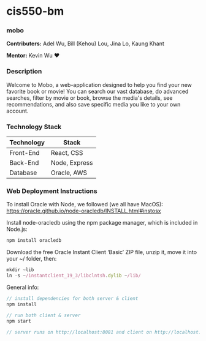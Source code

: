 # cis550-bm

### mobo
**Contributers:** Adel Wu, Bill (Kehou) Lou, Jina Lo, Kaung Khant

**Mentor:** Kevin Wu :heart:

### Description
Welcome to Mobo, a web-application designed to help you find your new favorite book or movie! You can search our vast database, do advanced searches, filter by movie or book, browse the media's details, see recommendations, and also save specific media you like to your own account.

### Technology Stack
| Technology     | Stack              |
|----------------|--------------------|
| Front-End      | React, CSS  |
| Back-End       | Node, Express      |
| Database       | Oracle, AWS    |

### Web Deployment Instructions
To install Oracle with Node, we followed (we all have MacOS): https://oracle.github.io/node-oracledb/INSTALL.html#instosx 

Install node-oracledb using the npm package manager, which is included in Node.js:
```javascript
npm install oracledb
```
Download the free Oracle Instant Client ‘Basic’ ZIP file, unzip it, move it into your ~/ folder, then:
```javascript
mkdir ~lib
ln -s ~/instantclient_19_3/libclntsh.dylib ~/lib/
```

General info:
```javascript
// install dependencies for both server & client
npm install 

// run both client & server
npm start

// server runs on http://localhost:8081 and client on http://localhost:3000
```
